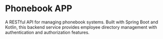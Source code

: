 # Phonebook APP

A RESTful API for managing phonebook systems. Built with Spring Boot and Kotlin, this backend service provides employee directory management with authentication and authorization features.
